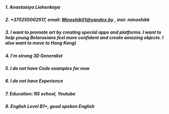 ##### 1. Anastasiya Liohenkaya
##### 2. +375255002517, email: Minoshik01@yandex.by , inst: minoshikk
##### 3. I want to promote art by creating special apps and platforms. I want to help young Belarusians feel more confident and create amazing objects. I also want to move to Hong Kong)
##### 4. I'm strong 3D Generalist
##### 5. I do not have Code examples for now
##### 6. I do not have Experience 
##### 7. Education: RS school, Youtube
##### 8. English Level B1+, good spoken English
